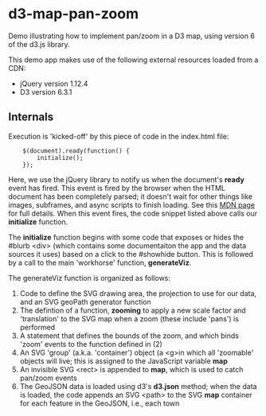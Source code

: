 # d3-map-pan-zoom
Demo illustrating how to implement pan/zoom in a D3 map, using version 6 of the d3.js library.

This demo app makes use of the following external resources loaded from a CDN:
* jQuery version 1.12.4
* D3 version 6.3.1

## Internals
Execution is 'kicked-off' by this piece of code in the index.html file:
```
	$(document).ready(function() {
		initialize();	
	});	
```
Here, we use the jQuery library to notify us when the document's __ready__ event has fired.
This event is fired by the browser when  the HTML document has been completely parsed; 
it doesn't wait for other things like images, subframes, and async scripts to finish loading.
See this [MDN page](https://developer.mozilla.org/en-US/docs/Web/API/Window/DOMContentLoaded_event) for full details.
When this event fires, the code snippet listed above calls our __initialize__ function.

The __initialize__ function begins with some code that exposes or hides the #blurb \<div\> \(which contains
some documentaiton the app and the data sources it uses\) based on a click to the #showhide button.
This is followed by a call to the main 'workhorse' function, __generateViz__.

The generateViz function is organized as follows:
1. Code to define the SVG drawing area, the projection to use for our data, 
   and an SVG geoPath generator function
2. The defintion of a function, __zooming__ to apply a new scale factor and 'translation'
   to the SVG map when a zoom (these include 'pans') is performed
3. A statement that defines the bounds of the zoom, and which binds 'zoom' events
   to the function defined in \(2\)
4. An SVG 'group' (a.k.a. 'container') object (a \<g\>in which all 'zoomable' objects will live;
   this is assigned to the JavaScript variable __map__
5. An invisible SVG \<rect\> is appended to __map__, which is used to catch pan/zoom events
6. The GeoJSON data is loaded using d3's __d3.json__ method; when the data is loaded,
   the code appends an SVG \<path\> to the SVG __map__ container for each feature in the
   GeoJSON, i.e., each town


